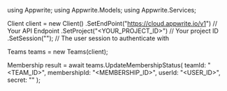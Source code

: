 using Appwrite;
using Appwrite.Models;
using Appwrite.Services;

Client client = new Client()
    .SetEndPoint("https://cloud.appwrite.io/v1") // Your API Endpoint
    .SetProject("<YOUR_PROJECT_ID>") // Your project ID
    .SetSession(""); // The user session to authenticate with

Teams teams = new Teams(client);

Membership result = await teams.UpdateMembershipStatus(
    teamId: "<TEAM_ID>",
    membershipId: "<MEMBERSHIP_ID>",
    userId: "<USER_ID>",
    secret: "<SECRET>"
);